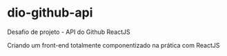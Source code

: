 # dio-github-api
Desafio de projeto - API do Github ReactJS

Criando um front-end totalmente componentizado na prática com ReactJS
